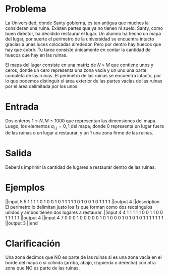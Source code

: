 # Problema

La Universidad, donde Santy gobierna, es tan antigua que muchos la consideran una ruina. Existen partes que ya no tienen ni suelo. Santy, como buen director, ha decidido restaurar el lugar. Un alumno ha hecho un mapa del lugar, por suerte el perímetro de la universidad se encuentra intacto gracias a unas luces colocadas alrededor. Pero por dentro hay huecos que hay que cubrir. Tu tarea consiste únicamente en contar la cantidad de huecos que hay en las ruinas.

El mapa del lugar consiste en una matriz de $N \times M$ que contiene unos y ceros, donde un cero representa una zona vacía y un uno una parte completa de las ruinas. El perímetro de las ruinas se encuentra intacto, por lo que podemos distinguir el área exterior de las partes vacías de las ruinas por el área delimitada por los unos.

# Entrada

Dos enteros $1 \leq N, M \leq 1000$ que representan las dimensiones del mapa. Luego, los elementos $a_{i, j} = 0, 1$ del mapa, donde $0$ representa un lugar fuera de las ruinas o un lugar a restaurar, y un $1$ una zona firme de las ruinas.

# Salida

Deberás imprimir la cantidad de lugares a restaurar dentro de las ruinas.

# Ejemplos

||input
5 5
1 1 1 1 0
1 0 0 1 0
1 1 1 1 1
0 1 0 0 1
0 1 1 1 1
||output
4
||description
El perímetro lo delimitan justo los 1s que forman como dos rectángulos unidos y ambos tienen dos lugares a restaurar.
||input
4 4
1 1 1 1
1 0 0 1
1 0 0 1
1 1 1 1
||output
4
||input
4 7
0 0 0 1 0 0 0
0 0 1 0 1 0 0
0 1 0 1 0 1 0
1 1 1 1 1 1 1
||output
3
||end

# Clarificación

Una zona decimos que NO es parte de las ruinas si es una zona vacía en el borde del mapa o si colinda (arriba, abajo, izquierda o derecha) con otra zona que NO es parte de las ruinas.
